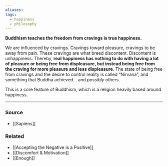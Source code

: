 ```yaml
---
aliases: 
tags:
  - happiness
  - philosophy
---
```

**Buddhism teaches the freedom from cravings is true happiness.**

We are influenced by cravings. Cravings toward pleasure, cravings to be away from pain. These cravings are what breed discontent. Discontent is unhappiness. Thereby, **real happiness has nothing to do with having a lot of pleasure or being free from displeasure, but instead being free from the craving for more pleasure and less displeasure**. The state of being free from cravings and the desire to control reality is called “Nirvana”, and something that Buddha achieved... and *possibly* others.

This is a core feature of Buddhism, which is a religion heavily based around happiness. 

---

### Source
- [[Sapiens]]

### Related
- [[Accepting the Negative is a Positive]]
- [[Discomfort & Motivation]]
- [[Enough]]